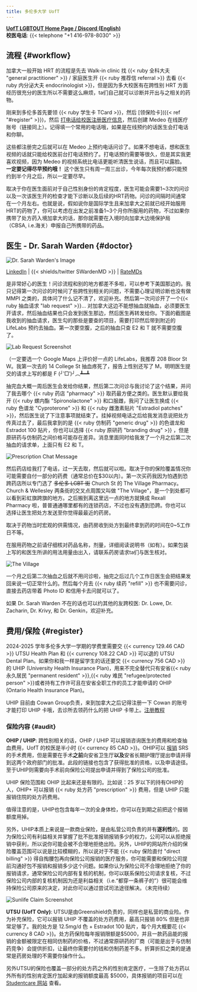 ```yaml
---
title: 多伦多大学 UofT
---
```


[**UofT LGBTOUT Home Page / Discord (English)**](https://lgbtout.sa.utoronto.ca/) \
**校医电话**: {{< telephone "+1 416-978-8030" >}}

## 流程 {#workflow}

加拿大一般开始 HRT 的流程是先去 Walk-in clinic 找 {{< ruby 全科大夫 "general practitioner" >}} / 家庭医生开 {{< ruby 推荐信 referral >}} 去看 {{< ruby 内分泌大夫 endocrinologist >}}，但是因为多大校医有在跨性别 HRT 方面经历很充分的医生所以不需要这么麻烦，ta们自己就可以诊断并开出与之相关的药物。

刚来到多伦多首先要领 {{< ruby 学生卡 TCard >}}，然后 [领保险卡]({{< ref "#register" >}})，然后 [打电话给校医注册医疗信息][apply]，然后创建 Medeo 在线医疗账号（链接同上）。记得填一个常用的电话哦，如果是在线预约的话医生会打电话和你聊。

[apply]: https://studentlife.utoronto.ca/task/book-appointments-and-view-lab-results-online/

这些都注册完之后就可以在 Medeo 上预约电话问诊了。如果不想电话，想和医生视频的话就只能给校医前台打电话预约了。打电话预约需要等很久，但是其实我更喜欢视频，因为 Medeo 的视频系统比电话更能听清医生说话，而且可以露脸。 **一定要记得尽早预约哦！** 这个医生只有周一周三出诊，今年每次我预约都只能预约到半个月之后，所以一定要尽早。

取决于你在医生面前对于自己性别身份的肯定程度，医生可能会需要1~3次的问诊以及一次该医生开的检查才能下诊断以及后续的HRT药物。问诊的间隔时间通常在一个月左右。也就是说，假如说你是国际学生且来加拿大之前就已经开始服用HRT的药物了，你可以考虑在出发之前准备1~3个月你所服用的药物，不过如果你携带了处方药入境加拿大的话，那你就需要在入境时向加拿大边境保护局（CBSA, i.e.海关）申报自己所携带的药品。

## 医生 - Dr. Sarah Warden {#doctor}

![Dr. Sarah Warden's Image](img_dr_sarah_warden.jfif)

[LinkedIn][linkedin] | {{< shields/twitter SWardenMD >}} | [RateMDs][ratemds]

[linkedin]: https://ca.linkedin.com/in/sarah-warden-37801675/
[ratemds]: https://www.ratemds.com/doctor-ratings/4013764/Dr-Sarah-Warden-Toronto-ON.html

是非常好心的医生！问诊流程和别的地方都差不多啦，可以参考下美国那边的。我只记得第一次问诊的时候问了些跨性别相关的问题，不需要心理证明诊断也没有做 MMPI 之类的，具体问了什么记不清了，欢迎补充。然后第一次问诊开了一个{{< ruby 抽血请求 "lab request" >}}... 对加拿大这边不能想抽血就抽血，必须要医生开请求，然后抽血结果也只会发到医生那边，然后医生再转发给你。下面的截图是我收到的抽血请求，医生勾的那些是要查的项目，需要打印然后带到附近的 LifeLabs 预约去抽血。第一次要空腹，之后的抽血只查 E2 和 T 就不需要空腹了。

![Lab Request Screenshot](img_lab_req_azalea_oct_4.png)

（一定要选一个 Google Maps 上评价好一点的 LifeLabs，我推荐 208 Bloor St W。我第一次去的 14 College St 抽血疼死了，报告上性别还写了 M，明明医生提交的请求上写的都是 F (╯‵□′)╯︵┻━┻

抽完血大概一周后医生会发给你结果，然后第二次问诊与我讨论了这个结果，并问了我去哪个 {{< ruby 药店 "pharmacy" >}} 取药最方便之类的。医生默认要给我开 {{< ruby 螺内酯 "Spironolactone" >}} 和口服雌，我问了让医生换成 {{< ruby 色谱龙 "Cyproterone" >}} 和 {{< ruby 雌激素贴片 "Estradiol patches" >}}，然后医生说了下注意事项就结束了。挂掉视频电话之后给我发消息说把处方传真过去了，最后我拿到的是 {{< ruby 仿制药 "generic drug" >}} 的色谱龙和 Estradot 100 贴片，你也可以选择 {{< ruby 原研药 "branding drug" >}} ，但是原研药与仿制药之间价格可能存在差异。消息里面同时给我发了一个月之后第二次抽血的请求单，上面只有 E2 和 T。


![Prescription Chat Message](img_prescription_faxed.png)

然后药店给我打了电话，过一天去取，然后就可以啦。取决于你的保险覆盖情况你可能需要自付一部分的药费（通常总价在$30以内）。第一次买药我因为怕遇到恐跨药店所以专门选了 ~~多伦多 LGBT 街~~ Church St 的 The Village Pharmacy。Church & Wellesley 两条街的交叉点周围又叫做 "The Village"，是一个到处都可以看到彩虹旗跨旗的地方。之后搬到离这里远一点的地方就换成 Rexall Pharmacy 啦，普普通通哪里都有的连锁药店，不过也没有遇到恐跨。你也可以选择让医生把处方发送至你觉得最最近的药房。

取决于药物当时宏观的供需情况，由药房收到处方到最终拿到药的时间在0~5工作日不等。

在服用药物之前请仔细核对药品名称，剂量，详细阅读说明书（如有）。如果包装上写的和医生所讲的用法用量由出入，请联系药房请求ta们与医生核对。

![The Village](img_the_village.jpg)

一个月之后第二次抽血之后就不用问诊啦，抽完之后过几个工作日医生会把结果发回来说一切正常什么的。然后每个月去 {{< ruby 续药 "refill" >}} 也不需要问诊，直接去药店带着 Photo ID 和信用卡去问就可以了。

如果 Dr. Sarah Warden 不在的话也可以约其他的友跨校医: Dr. Lowe, Dr. Zacharin, Dr. Krivy, 和 Dr. Genkin，欢迎补充。

## 费用/保险 {#register}

2024-2025 学年多伦多大学一学期的学费里需要交 {{< currency 129.46 CAD >}} UTSU Health Plan 和 {{< currency 108.22 CAD >}} 可以退的 UTSU Dental Plan。如果你和我一样是留学生的话还要交 {{< currency 756 CAD >}} 的 UHIP (University Health Insurance Plan)，用来不完全替代只有安省{{< ruby 永久居民 "permanent resident" >}},{{< ruby 难民 "refugee/protected person" >}}或者持有工作许可且在安省全职工作的员工才能申请的 OHIP (Ontario Health Insurance Plan)。

UHIP 目前由 Cowan Group负责，来到加拿大之后记得注册一下 Cowan 的账号才能打印 UHIP 卡哦，去诊所去领药什么的把 UHIP 卡带上。[注册教程](https://internationalexperience.utoronto.ca/international-student-services/healthcare-coverage-and-u-of-t/university-health-insurance-plan-uhip/accessing-your-uhip-card-and-online-registration/)

### 保险内容 {#audit}

**OHIP / UHIP**: 跨性别相关的话，OHIP / UHIP 可以报销咨询医生的费用和检查抽血费用，UofT 的校医是半小时 {{< currency 85 CAD >}}。OHIP可以 [报销](https://www.ontario.ca/page/gender-confirming-surgery#section-0) SRS 的手术费用，但是需要在手术**之前**向安省卫生厅**以及**安省长期护理厅提出申请并得到这两个政府部门的批准。此段的链接也包含了获得批准的资格，以及申请途径。至于UHIP则需要向手术前向保险公司提出申请并得到了保险公司的批准。

UHIP 保险范围和 OHIP 比起来还是有限的。比如说：25 岁以下的持有OHIP的人，OHIP+ 可以报销 {{< ruby 处方药 "prescription" >}} 费用，但是 UHIP 只能报销住院的处方药费用。

值得注意的是，UHIP也包含每年一次的全身体检，你可以在到期之前把这个报销额度用掉。

另外，UHIP本质上来说是一款商业保险，是由私营公司负责的并有**逐利性**的。因为保险公司有利益相关并掌握了批不批准报销报销多少的权力，公司可以从拒绝报销中获利，所以说你可能会被不合理地拒绝出险。另外，UHIP的网站所介绍的保险覆盖范围可以说是比较模糊的，所以说对于不能 {{< ruby 保险直付 "direct billing" >}} 得自掏腰包再向保险公司报销的医疗服务，你可能需要和保险公司提前沟通好包不报销和报销多少这个问题。如果你认为保险公司不合理地拒绝了你的报销请求，通常保险公司内部有复核的机制，你可以联系保险公司请求复核，不过保险公司内部的复核机制因为还是利益相关（i.e.“都穿一条裤子的”）很可能会维持保险公司原来的决定，对此你可以通过尝试司法途径解决。（未完待续）


![Sunlife Claim Screenshot](img_sunlife_claim.png)

**UTSU (UofT Only)**: UTSU是由Greenshield负责的，同样也是私营的商业险。作为补充保险，它可以报销 UHIP 不覆盖的处方药费用，最高只报销 80% 但是也非常足够了。我的处方是 12.5mg/d 色 + Estradot 100 贴片，每个月大概要花 {{< currency 8 CAD >}}。处方药保险每年报销限额是$5000，并且一款药品能的报销的金额被限定在相同仿制药的价格，不过通常原研药的厂商（可能是出于与仿制药竞争）会提供折扣，让最终你需要付的钱和仿制药差不多。折算折扣之类的是通常是药房处理的不需要你操作什么。

另外UTSU的保险也覆盖一部分的处方药之外的性别肯定医疗，一生除了处方药以外所有的性别肯定医疗加起来的报销额度最高 $5000，具体报销的项目可以在 [Studentcare 网站](https://www.studentcare.ca/RTEContent/Document/GAC/EN_Gender_Affirmation_Care_Eligible_Procedures.pdf) 查看。
